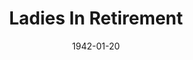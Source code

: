 ---
title: Ladies In Retirement
date: 1942-01-20
closing_date: 1942-01-23
layout: productions
featured_image: 
image_caption:
image_credit:
playbill: 
category: 
Theatre: Theatre Jacksonville
Venue: Little Theatre
cast:
  Albert Feather: E.S. Beauchamp-Nobbs
  Emily Creed: Eleonor Edwards
  Ellen Creed: Irma Stockwell
  Louisa Creed: Mary Meischner
  Sister Theresa: Nina Bratton
  Leonora Fiske: Rose Marie Schosser
  Lucy Gilham: Ruby Hixon
crew:
  Stage Manager: Alfred Seitner
  Lighting Design: Alfred Seitner
  Stage Crew:
    - Ann Johnson
    - Bishop McCauley
    - Bob Sabin
    - Elmo Lehman
    - Gretchen Frizzell
    - Mary Garcia
    - Philip Devlin, Jr.
  Sound Effects:
    - Ann Johnson
    - Charles Blum, Jr.
    - William Schosser
  Property Assistant:
    - Anne Terry
    - Dick Lane
    - Rose Marie Schosser
  Assistant Stage Manager:
    - Bob Carter
    - Bob Sabin
  Interior Decoration: Dick Lane
  Make-up:
    - Elmo Lehman
    - Rosemary Dowling
  Director: Leighton M. Ballew
  Make-up Assistant:
    - Marion Bowman
    - Martha McAndrews
    - Mary Kethley
    - Mrs. Fred Cobb
  Publicity: Mary Joseph
  Costumes: Mrs. A.M. Lupfer
  Props: Mrs. L.D. Behner
orchestra:
external_links:
---